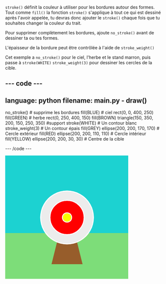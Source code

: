 `stroke()` définit la couleur à utiliser pour les bordures autour des formes. Tout comme `fill()` la fonction `stroke()` s'applique à tout ce qui est dessiné après l'avoir appelée, tu devras donc ajouter le `stroke()` chaque fois que tu souhaites changer la couleur du trait.

Pour supprimer complètement les bordures, ajoute `no_stroke()` avant de dessiner ta ou tes formes.

L'épaisseur de la bordure peut être contrôlée à l'aide de `stroke_weight()`

Cet exemple a `no_stroke()` pour le ciel, l'herbe et le stand marron, puis passe à `stroke(WHITE)` `stroke_weight(3)` pour dessiner les cercles de la cible.

--- code ---
---
language: python
filename: main.py - draw()
---

  no_stroke() # supprime les bordures 
  fill(BLUE) # ciel 
  rect(0, 0, 400, 250) 
  fill(GREEN) # herbe 
  rect(0, 250, 400, 150) 
  fill(BROWN) 
  triangle(150, 350, 200, 150, 250, 350) #support 
  stroke(WHITE) # Un contour blanc 
  stroke_weight(3) # Un contour épais 
  fill(GREY) 
  ellipse(200, 200, 170, 170) # Cercle extérieur 
  fill(RED) 
  ellipse(200, 200, 110, 110) # Cercle intérieur 
  fill(YELLOW) 
  ellipse(200, 200, 30, 30) # Centre de la cible

--- /code ---

![Une scène de tir à l'arc avec des bordures épaisses et blanches sur les cercles et sans bordures sur les rectangles ou le triangle.](images/outline-circles.png)

